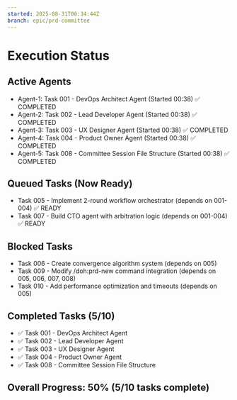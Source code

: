```yaml
---
started: 2025-08-31T00:34:44Z
branch: epic/prd-committee
---
```


# Execution Status

## Active Agents
- Agent-1: Task 001 - DevOps Architect Agent (Started 00:38) ✅ COMPLETED
- Agent-2: Task 002 - Lead Developer Agent (Started 00:38) ✅ COMPLETED  
- Agent-3: Task 003 - UX Designer Agent (Started 00:38) ✅ COMPLETED
- Agent-4: Task 004 - Product Owner Agent (Started 00:38) ✅ COMPLETED
- Agent-5: Task 008 - Committee Session File Structure (Started 00:38) ✅ COMPLETED

## Queued Tasks (Now Ready)
- Task 005 - Implement 2-round workflow orchestrator (depends on 001-004) ✅ READY
- Task 007 - Build CTO agent with arbitration logic (depends on 001-004) ✅ READY

## Blocked Tasks
- Task 006 - Create convergence algorithm system (depends on 005)
- Task 009 - Modify /doh:prd-new command integration (depends on 005, 006, 007, 008)
- Task 010 - Add performance optimization and timeouts (depends on 005)

## Completed Tasks (5/10)
- ✅ Task 001 - DevOps Architect Agent
- ✅ Task 002 - Lead Developer Agent  
- ✅ Task 003 - UX Designer Agent
- ✅ Task 004 - Product Owner Agent
- ✅ Task 008 - Committee Session File Structure

## Overall Progress: 50% (5/10 tasks complete)